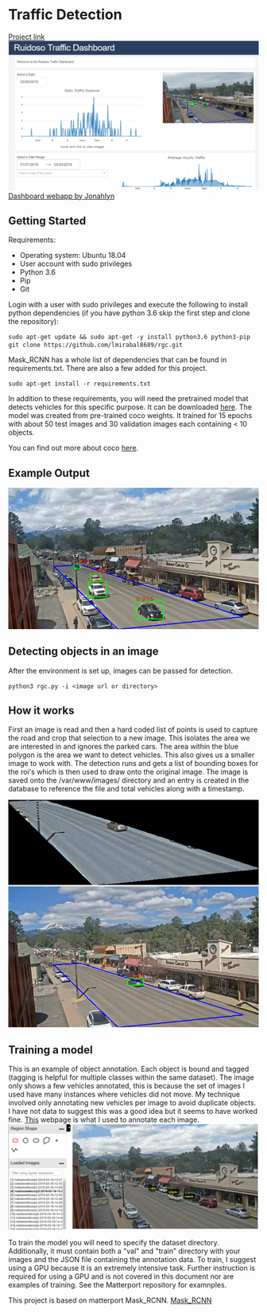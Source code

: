 # Traffic Detection
[Project link](http://rgc.nmsu.edu/)
![](/assets/dashboard.PNG)
[Dashboard webapp by Jonahlyn](https://github.com/jonahlyn/dashboard)

## Getting Started

Requirements:
- Operating system: Ubuntu 18.04
- User account with sudo privileges
- Python 3.6
- Pip
- Git

Login with a user with sudo privileges and execute the following to install python dependencies (if you have python 3.6 skip the first step and clone the repository):

```
sudo apt-get update && sudo apt-get -y install python3.6 python3-pip
git clone https://github.com/lmirabal8689/rgc.git
```

Mask_RCNN has a whole list of dependencies that can be found in requirements.txt. There are also a few added for this project.
```
sudo apt-get install -r requirements.txt
``` 

In addition to these requirements, you will need the pretrained model that detects vehicles for this specific purpose. It can be downloaded [here](https://laurencemirabal.com:4444/index.php/s/sB9iCe9S53APyH5). The model was created from pre-trained coco weights. It trained for 15 epochs with about 50 test images and 30 validation images each containing < 10 objects.

You can find out more about coco [here](http://cocodataset.org/#home).


## Example Output
![](/assets/output_example_15_epoch_60.png)

## Detecting objects in an image
After the environment is set up, images can be passed for detection.
```
python3 rgc.py -i <image url or directory>
```



## How it works
First an image is read and then a hard coded list of points is used to capture the road and crop that selection to a new image. This isolates the area we are interested in and ignores the parked cars. The area within the blue polygon is the area we want to detect vehicles. This also gives us a smaller image to work with. The detection runs and gets a list of bounding boxes for the roi's which is then used to draw onto the original image. The image is saved onto the /var/www/images/ directory and an entry is created in the database to reference the file and total vehicles along with a timestamp.

![](/assets/cropped_image.png)
![](/assets/final_image.png)
## Training a model
This is an example of object annotation. Each object is bound and tagged (tagging is helpful for multiple classes within the same dataset). The image only shows a few vehicles annotated, this is because the set of images I used have many instances where vehicles did not move. My technique involved only annotating new vehicles per image to avoid duplicate objects. I have not data to suggest this was a good idea but it seems to have worked fine. [This](http://www.robots.ox.ac.uk/~vgg/software/via/via-1.0.6.html) webpage is what I used to annotate each image.
![](/assets/annotation.PNG)


To train the model you will need to specify the dataset directory. Additionally, it must contain both a "val" and "train" directory with your images and the JSON file containing the annotation data. To train, I suggest using a GPU because it is an extremely intensive task. Further instruction is required for using a GPU and is not covered in this document nor are examples of training. See the Matterport repository for examnples.

This project is based on matterport Mask_RCNN.
[Mask_RCNN](https://github.com/matterport/Mask_RCNN)